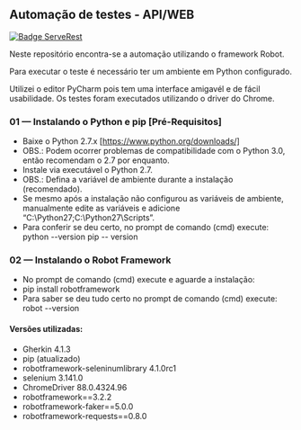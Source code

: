 ## Automação de testes - API/WEB

[![Badge ServeRest](https://img.shields.io/badge/API-ServeRest-green)](https://github.com/ServeRest/ServeRest/)

Neste repositório encontra-se a automação utilizando o framework Robot.

Para executar o teste é necessário ter um ambiente em Python configurado.

Utilizei o editor PyCharm pois tem uma interface amigavél e de fácil usabilidade.
Os testes foram executados utilizando o driver do Chrome.

### 01 — Instalando o Python e pip [Pré-Requisitos]
- Baixe o Python 2.7.x [https://www.python.org/downloads/] 
- OBS.: Podem ocorrer problemas de compatibilidade com o Python 3.0, então recomendam o 2.7 por enquanto.
- Instale via executável o Python 2.7. 
- OBS.: Defina a variável de ambiente durante a instalação (recomendado).
- Se mesmo após a instalação não configurou as variáveis de ambiente, manualmente edite as variáveis e adicione “C:\Python27\;C:\Python27\Scripts”.
- Para conferir se deu certo, no prompt de comando (cmd) execute:
python --version
pip -- version
### 02 — Instalando o Robot Framework
- No prompt de comando (cmd) execute e aguarde a instalação:
- pip install robotframework
- Para saber se deu tudo certo no prompt de comando (cmd) execute:
robot --version

#### Versões utilizadas:

- Gherkin 4.1.3
- pip (atualizado)
- robotframework-seleninumlibrary 4.1.0rc1
- selenium 3.141.0
- ChromeDriver 88.0.4324.96
- robotframework==3.2.2
- robotframework-faker==5.0.0
- robotframework-requests==0.8.0
